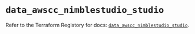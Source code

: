 # `data_awscc_nimblestudio_studio`

Refer to the Terraform Registory for docs: [`data_awscc_nimblestudio_studio`](https://registry.terraform.io/providers/hashicorp/awscc/0.70.0/docs/data-sources/nimblestudio_studio).
